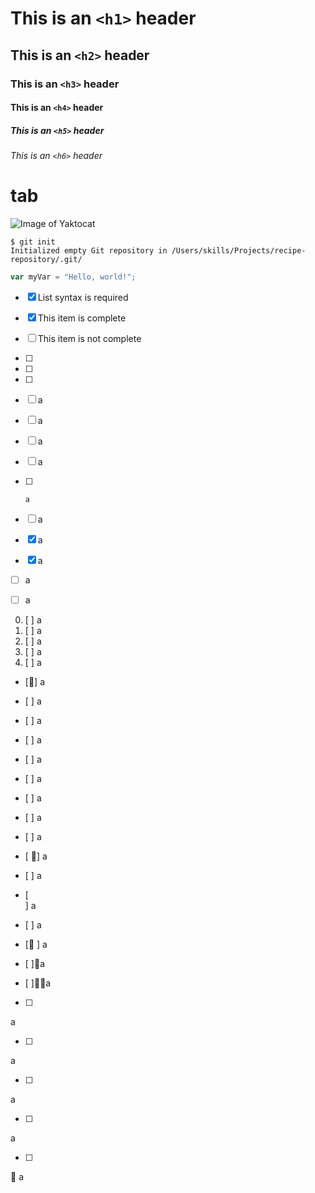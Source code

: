 # This is an `<h1>` header

## This is an `<h2>` header

### This is an `<h3>` header

#### This is an `<h4>` header

##### This is an `<h5>` header

###### This is an `<h6>` header

#
# 
#	
#	tab

![Image of Yaktocat](https://octodex.github.com/images/yaktocat.png)

```
$ git init
Initialized empty Git repository in /Users/skills/Projects/recipe-repository/.git/
```

```javascript
var myVar = "Hello, world!";
```

- [x] List syntax is required
- [x] This item is complete
- [ ] This item is not complete

- [ ]
- [ ] 
- [ ]  
- [ ]	a
-	[ ]	a
-	[	]	a
- 	[ ] a
- 	[ ] 	a
- [ 	] a
- [x] a
- [X] a

+ [ ] a
* [ ] a

0. [ ] a
1. [ ] a
10. [ ] a
01. [ ] a
0.	[ ] a

- [] a

- [
] a

- [
] a

- [
 ] a

- [
  ] a

- [
   ] a

- [
    ] a

- [
     ] a

- [
 ] a

- [
] a

- [ 
] a

- [  
] a

- [	
] a

- [
] a

- [ ]a

- [ ]a

- [ ]
a

- [ ]
a

- [ ]
 a

- [ ] 
a

- [ ] 	

a
